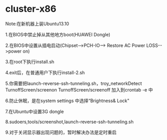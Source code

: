 # cluster-x86

Note:在新机器上装Ubuntu13.10

1.在BIOS中禁止掉从其他地方boot(HUAWEI Dongle)

2.在BIOS中设置从插电启动(Chipset-->PCH-IO--> Restore AC Power LOSS-->power on)

3.在root下执行install.sh

4.exit后，在普通用户下执行install-2.sh


5.你需要把launch-reverse-ssh-tunneling.sh，troy_networkDetect TurnoffScreen/screenon TurnoffScreen/screenoff 加入到crontab -e 中

6.防止休眠，是在system settings 中选择“Brightness& Lock"

7.在Ubuntu中设置3G dongle

8.sudoers,tools/screenshot,launch-reverse-ssh-tunneling.sh

9.对于关闭显示器出现问题的，暂时解决办法是定时重启
